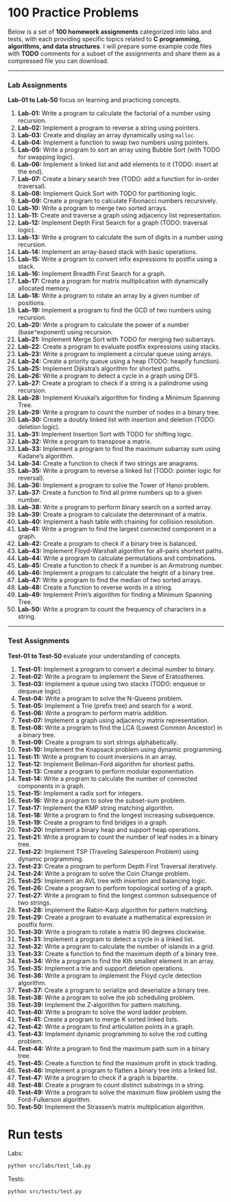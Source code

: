 # 100 Practice Problems

Below is a set of **100 homework assignments** categorized into labs and tests, with each providing specific topics related to **C programming, algorithms, and data structures**. I will prepare some example code files with **TODO** comments for a subset of the assignments and share them as a compressed file you can download.

---

### **Lab Assignments**
**Lab-01 to Lab-50** focus on learning and practicing concepts.

1. **Lab-01:** Write a program to calculate the factorial of a number using recursion.
2. **Lab-02:** Implement a program to reverse a string using pointers.
3. **Lab-03:** Create and display an array dynamically using `malloc`.
4. **Lab-04:** Implement a function to swap two numbers using pointers.
5. **Lab-05:** Write a program to sort an array using Bubble Sort (with TODO for swapping logic).
6. **Lab-06:** Implement a linked list and add elements to it (TODO: insert at the end).
7. **Lab-07:** Create a binary search tree (TODO: add a function for in-order traversal).
8. **Lab-08:** Implement Quick Sort with TODO for partitioning logic.
9. **Lab-09:** Create a program to calculate Fibonacci numbers recursively.
10. **Lab-10:** Write a program to merge two sorted arrays.
11. **Lab-11:** Create and traverse a graph using adjacency list representation.
12. **Lab-12:** Implement Depth First Search for a graph (TODO: traversal logic).
13. **Lab-13:** Write a program to calculate the sum of digits in a number using recursion.
14. **Lab-14:** Implement an array-based stack with basic operations.
15. **Lab-15:** Write a program to convert infix expressions to postfix using a stack.
16. **Lab-16:** Implement Breadth First Search for a graph.
17. **Lab-17:** Create a program for matrix multiplication with dynamically allocated memory.
18. **Lab-18:** Write a program to rotate an array by a given number of positions.
19. **Lab-19:** Implement a program to find the GCD of two numbers using recursion.
20. **Lab-20:** Write a program to calculate the power of a number (base^exponent) using recursion.
21. **Lab-21:** Implement Merge Sort with TODO for merging two subarrays.
22. **Lab-22:** Create a program to evaluate postfix expressions using stacks.
23. **Lab-23:** Write a program to implement a circular queue using arrays.
24. **Lab-24:** Create a priority queue using a heap (TODO: heapify function).
25. **Lab-25:** Implement Dijkstra’s algorithm for shortest paths.
26. **Lab-26:** Write a program to detect a cycle in a graph using DFS.
27. **Lab-27:** Create a program to check if a string is a palindrome using recursion.
28. **Lab-28:** Implement Kruskal’s algorithm for finding a Minimum Spanning Tree.
29. **Lab-29:** Write a program to count the number of nodes in a binary tree.
30. **Lab-30:** Create a doubly linked list with insertion and deletion (TODO: deletion logic).
31. **Lab-31:** Implement Insertion Sort with TODO for shifting logic.
32. **Lab-32:** Write a program to transpose a matrix.
33. **Lab-33:** Implement a program to find the maximum subarray sum using Kadane’s algorithm.
34. **Lab-34:** Create a function to check if two strings are anagrams.
35. **Lab-35:** Write a program to reverse a linked list (TODO: pointer logic for reversal).
36. **Lab-36:** Implement a program to solve the Tower of Hanoi problem.
37. **Lab-37:** Create a function to find all prime numbers up to a given number.
38. **Lab-38:** Write a program to perform binary search on a sorted array.
39. **Lab-39:** Create a program to calculate the determinant of a matrix.
40. **Lab-40:** Implement a hash table with chaining for collision resolution.
41. **Lab-41:** Write a program to find the largest connected component in a graph.
42. **Lab-42:** Create a program to check if a binary tree is balanced.
43. **Lab-43:** Implement Floyd-Warshall algorithm for all-pairs shortest paths.
44. **Lab-44:** Write a program to calculate permutations and combinations.
45. **Lab-45:** Create a function to check if a number is an Armstrong number.
46. **Lab-46:** Implement a program to calculate the height of a binary tree.
47. **Lab-47:** Write a program to find the median of two sorted arrays.
48. **Lab-48:** Create a function to reverse words in a string.
49. **Lab-49:** Implement Prim’s algorithm for finding a Minimum Spanning Tree.
50. **Lab-50:** Write a program to count the frequency of characters in a string.

---

### **Test Assignments**
**Test-01 to Test-50** evaluate your understanding of concepts.

1. **Test-01:** Implement a program to convert a decimal number to binary.
2. **Test-02:** Write a program to implement the Sieve of Eratosthenes.
3. **Test-03:** Implement a queue using two stacks (TODO: enqueue or dequeue logic).
4. **Test-04:** Write a program to solve the N-Queens problem.
5. **Test-05:** Implement a Trie (prefix tree) and search for a word.
6. **Test-06:** Write a program to perform matrix addition.
7. **Test-07:** Implement a graph using adjacency matrix representation.
8. **Test-08:** Write a program to find the LCA (Lowest Common Ancestor) in a binary tree.
9. **Test-09:** Create a program to sort strings alphabetically.
10. **Test-10:** Implement the Knapsack problem using dynamic programming.
11. **Test-11:** Write a program to count inversions in an array.
12. **Test-12:** Implement Bellman-Ford algorithm for shortest paths.
13. **Test-13:** Create a program to perform modular exponentiation.
14. **Test-14:** Write a program to calculate the number of connected components in a graph.
15. **Test-15:** Implement a radix sort for integers.
16. **Test-16:** Write a program to solve the subset-sum problem.
17. **Test-17:** Implement the KMP string matching algorithm.
18. **Test-18:** Write a program to find the longest increasing subsequence.
19. **Test-19:** Create a program to find bridges in a graph.
20. **Test-20:** Implement a binary heap and support heap operations.
21. **Test-21:** Write a program to count the number of leaf nodes in a binary tree.
22. **Test-22:** Implement TSP (Traveling Salesperson Problem) using dynamic programming.
23. **Test-23:** Create a program to perform Depth First Traversal iteratively.
24. **Test-24:** Write a program to solve the Coin Change problem.
25. **Test-25:** Implement an AVL tree with insertion and balancing logic.
26. **Test-26:** Create a program to perform topological sorting of a graph.
27. **Test-27:** Write a program to find the longest common subsequence of two strings.
28. **Test-28:** Implement the Rabin-Karp algorithm for pattern matching.
29. **Test-29:** Create a program to evaluate a mathematical expression in postfix form.
30. **Test-30:** Write a program to rotate a matrix 90 degrees clockwise.
31. **Test-31:** Implement a program to detect a cycle in a linked list.
32. **Test-32:** Write a program to calculate the number of islands in a grid.
33. **Test-33:** Create a function to find the maximum depth of a binary tree.
34. **Test-34:** Write a program to find the Kth smallest element in an array.
35. **Test-35:** Implement a trie and support deletion operations.
36. **Test-36:** Write a program to implement the Floyd cycle detection algorithm.
37. **Test-37:** Create a program to serialize and deserialize a binary tree.
38. **Test-38:** Write a program to solve the job scheduling problem.
39. **Test-39:** Implement the Z-algorithm for pattern matching.
40. **Test-40:** Write a program to solve the word ladder problem.
41. **Test-41:** Create a program to merge K sorted linked lists.
42. **Test-42:** Write a program to find articulation points in a graph.
43. **Test-43:** Implement dynamic programming to solve the rod cutting problem.
44. **Test-44:** Write a program to find the maximum path sum in a binary tree.
45. **Test-45:** Create a function to find the maximum profit in stock trading.
46. **Test-46:** Implement a program to flatten a binary tree into a linked list.
47. **Test-47:** Write a program to check if a graph is bipartite.
48. **Test-48:** Create a program to count distinct substrings in a string.
49. **Test-49:** Write a program to solve the maximum flow problem using the Ford-Fulkerson algorithm.
50. **Test-50:** Implement the Strassen’s matrix multiplication algorithm.

# Run tests

Labs:
```bash
python src/labs/test_lab.py
```

Tests:
```bash
python src/tests/test.py
```



